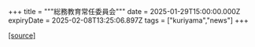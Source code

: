 +++
title = """総務教育常任委員会"""
date = 2025-01-29T15:00:00.000Z
expiryDate = 2025-02-08T13:25:06.897Z
tags = ["kuriyama","news"]
+++


[[source]](https://www.town.kuriyama.hokkaido.jp/site/gikai/30169.html)
